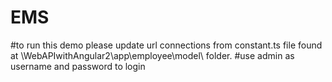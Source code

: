 # EMS 
#to run this demo please update url connections from constant.ts file found at \WebAPIwithAngular2\app\employee\model\ folder.
#use admin as username and password to login
